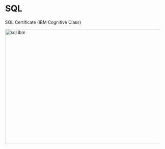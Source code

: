 # SQL
SQL Certificate (IBM Cognitive Class)

<img width="568" height="374" alt="sql ibm" src="https://github.com/user-attachments/assets/685b6619-82ee-4b41-a32d-2026466c50b3" />


